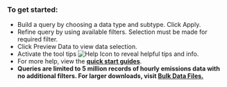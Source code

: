 ### To get started:

- Build a query by choosing a data type and subtype. Click Apply.
- Refine query by using available filters. Selection must be made for required filter.
- Click Preview Data to view data selection.
- Activate the tool tips ![Help Icon](https://api.epa.gov/easey/staging/content-mgmt/images/epa-help.svg) to reveal helpful tips and info.
- For more help, view the **[quick start guides](https://api.epa.gov/easey/staging/content-mgmt/campd/documents/CustomDataDownload-QuickStartGuide.pdf "Link")**.
- **Queries are limited to 5 million records of hourly emissions data with no additional filters. For larger downloads, visit **[Bulk Data Files.](https://campd-stg.app.cloud.gov/data/bulk-data-files "Link")****

